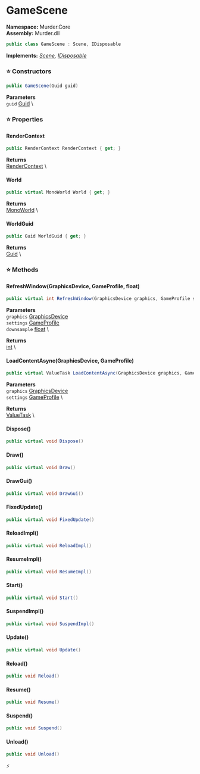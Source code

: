 # GameScene

**Namespace:** Murder.Core \
**Assembly:** Murder.dll

```csharp
public class GameScene : Scene, IDisposable
```

**Implements:** _[Scene](/Murder/Core/Scene.html), [IDisposable](https://learn.microsoft.com/en-us/dotnet/api/System.IDisposable?view=net-7.0)_

### ⭐ Constructors
```csharp
public GameScene(Guid guid)
```

**Parameters** \
`guid` [Guid](https://learn.microsoft.com/en-us/dotnet/api/System.Guid?view=net-7.0) \

### ⭐ Properties
#### RenderContext
```csharp
public RenderContext RenderContext { get; }
```

**Returns** \
[RenderContext](/Murder/Core/Graphics/RenderContext.html) \
#### World
```csharp
public virtual MonoWorld World { get; }
```

**Returns** \
[MonoWorld](/Murder/Core/MonoWorld.html) \
#### WorldGuid
```csharp
public Guid WorldGuid { get; }
```

**Returns** \
[Guid](https://learn.microsoft.com/en-us/dotnet/api/System.Guid?view=net-7.0) \
### ⭐ Methods
#### RefreshWindow(GraphicsDevice, GameProfile, float)
```csharp
public virtual int RefreshWindow(GraphicsDevice graphics, GameProfile settings, float downsample)
```

**Parameters** \
`graphics` [GraphicsDevice](https://docs.monogame.net/api/Microsoft.Xna.Framework.Graphics.GraphicsDevice.html) \
`settings` [GameProfile](/Murder/Assets/GameProfile.html) \
`downsample` [float](https://learn.microsoft.com/en-us/dotnet/api/System.Single?view=net-7.0) \

**Returns** \
[int](https://learn.microsoft.com/en-us/dotnet/api/System.Int32?view=net-7.0) \

#### LoadContentAsync(GraphicsDevice, GameProfile)
```csharp
public virtual ValueTask LoadContentAsync(GraphicsDevice graphics, GameProfile settings)
```

**Parameters** \
`graphics` [GraphicsDevice](https://docs.monogame.net/api/Microsoft.Xna.Framework.Graphics.GraphicsDevice.html) \
`settings` [GameProfile](/Murder/Assets/GameProfile.html) \

**Returns** \
[ValueTask](https://learn.microsoft.com/en-us/dotnet/api/System.Threading.Tasks.ValueTask?view=net-7.0) \

#### Dispose()
```csharp
public virtual void Dispose()
```

#### Draw()
```csharp
public virtual void Draw()
```

#### DrawGui()
```csharp
public virtual void DrawGui()
```

#### FixedUpdate()
```csharp
public virtual void FixedUpdate()
```

#### ReloadImpl()
```csharp
public virtual void ReloadImpl()
```

#### ResumeImpl()
```csharp
public virtual void ResumeImpl()
```

#### Start()
```csharp
public virtual void Start()
```

#### SuspendImpl()
```csharp
public virtual void SuspendImpl()
```

#### Update()
```csharp
public virtual void Update()
```

#### Reload()
```csharp
public void Reload()
```

#### Resume()
```csharp
public void Resume()
```

#### Suspend()
```csharp
public void Suspend()
```

#### Unload()
```csharp
public void Unload()
```



⚡